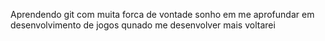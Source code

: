 Aprendendo git
com muita forca de vontade 
sonho em me aprofundar em desenvolvimento de jogos
qunado me desenvolver mais voltarei
